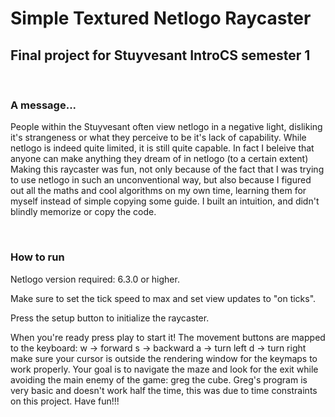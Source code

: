 <h1>Simple Textured Netlogo Raycaster</h1>
<h2>Final project for Stuyvesant IntroCS semester 1</h2>
<br>
<h3>A message...</h3>
<p>
People within the Stuyvesant often view netlogo in a negative light, disliking it's strangeness or what they perceive to be it's lack of capability.
While netlogo is indeed quite limited, it is still quite capable. In fact I beleive that anyone can make anything they dream of in netlogo (to a certain extent)
Making this raycaster was fun, not only because of the fact that I was trying to use netlogo in such an unconventional way, but also because I figured out all the maths and cool algorithms on my own time, learning them for myself instead of simple copying some guide. I built an intuition, and didn't blindly memorize or copy the code.
</p>
<br>
<h3>How to run</h3>
<p>Netlogo version required: 6.3.0 or higher. </p>
<p>Make sure to set the tick speed to max and set view updates to "on ticks". </p>
<p>Press the setup button to initialize the raycaster. </p>
When you're ready press play to start it!
The movement buttons are mapped to the keyboard:
    w -> forward
    s -> backward
    a -> turn left
    d -> turn right
make sure your cursor is outside the rendering window for the keymaps to work properly.
Your goal is to navigate the maze and look for the exit while avoiding the main enemy of the game: greg the cube.
Greg's program is very basic and doesn't work half the time, this was due to time constraints on this project.
Have fun!!!
</p> 
